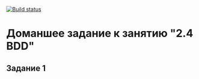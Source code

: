 [![Build status](https://ci.appveyor.com/api/projects/status/hrut5q084ttmpqf0?svg=true)](https://ci.appveyor.com/project/GovardVolovets/page-object)

# Доманшее задание к занятию "2.4 BDD"
## Задание 1
